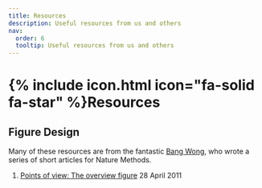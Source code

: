 ```yaml
---
title: Resources
description: Useful resources from us and others
nav:
  order: 6
  tooltip: Useful resources from us and others
---
```

# {% include icon.html icon="fa-solid fa-star" %}Resources

## Figure Design 

Many of these resources are from the fantastic [Bang Wong](https://x.com/bangwong?lang=en), who wrote a series of short articles for Nature Methods.

1. [Points of view: The overview figure](https://doi.org/10.1038/nmeth0511-365) 28 April 2011
